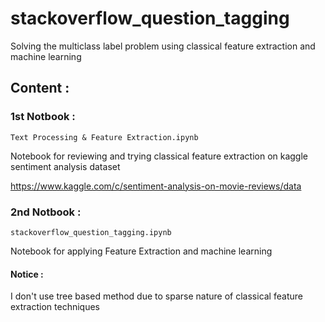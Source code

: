 # stackoverflow_question_tagging
Solving the multiclass label problem using classical feature extraction and machine learning

## Content :
### 1st Notbook :

`Text Processing & Feature Extraction.ipynb` 

Notebook for reviewing and trying classical feature extraction on kaggle sentiment analysis dataset

https://www.kaggle.com/c/sentiment-analysis-on-movie-reviews/data

### 2nd Notbook :

`stackoverflow_question_tagging.ipynb`

Notebook for applying Feature Extraction and machine learning 

#### Notice :

I don't use tree based method due to sparse nature of classical feature extraction techniques
